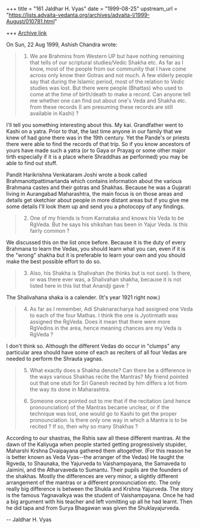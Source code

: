 +++
title = "161 Jaldhar H. Vyas"
date = "1999-08-25"
upstream_url = "https://lists.advaita-vedanta.org/archives/advaita-l/1999-August/010781.html"

+++
[Archive link](https://lists.advaita-vedanta.org/archives/advaita-l/1999-August/010781.html)

On Sun, 22 Aug 1999, Ashish Chandra wrote:

> 1. We are Brahmins from Western UP but have nothing remaining that tells of
> our scriptural studies/Vedic Shakha etc. As far as I know, most of the
> people from our community that I have come across only know their Gotras and
> not much. A few elderly people say that during the Islamic period, most of
> the relation to Vedic studies was lost. But there were people (Bhattas) who
> used to come at the time of birth/death to make a record. Can anyone tell me
> whether one can find out about one's Veda and Shakha etc. from these records
> (I am presuming these records are still available in Kashi) ?

I'll tell you something interesting about this.  My kai. Grandfather went
to Kashi on a yatra.  Prior to that, the last time anyone in our family
that we knew of had gone there was in the 19th century.  Yet the Pande's
or priests there were able to find the records of that trip.  So if you
know ancestors of yours have made such a yatra (or to Gaya or Prayag or
some other major tirth especially if it is a place where Shraddhas ae
performed) you may be able to find out stuff.

Pandit Harikrishna Venkataram Joshi wrote a book called
Brahmanottpattimartanda which contains information about the various
Brahmana castes and their gotras and Shakhas.  Because he was a Gujarati
living in Aurangabad Maharashtra, the main focus is on those areas and
details get sketchier about people in more distant areas but if you give
me some details I'll look them up and send you a photocopy of any
findings.

>
> 2. One of my friends is from Karnataka and knows his Veda to be RgVeda. But
> he says his shikshan has been in Yajur Veda. Is this fairly common ?
>

We discussed this on the list once before.  Because it is the duty of
every Brahmana to learn the Vedas, you should learn what you can, even if
it is the "wrong" shakha but it is preferable to learn your own and you
should make the best possible effort to do so.

> 3. Also, his Shakha is Shalivahan (he thinks but is not sure). Is there, or
> was there ever was, a Shalivahan shakha, because it is not listed here in
> this list that Anandji gave ?
>

The Shalivahana shaka is a calender.  (It's year 1921 right now.)

> 4. As far as I remember, Adi Shaknaracharya had assigned one Veda to each of
> the four Mathas. I think the one is Jyotirmath was assigned the RgVeda. Does
> it mean that there were more RgVedins in the area, hence meaning chances are
> my Veda is RgVeda ?
>

I don't think so.  Although the different Vedas do occur in "clumps" any
particular area should have some of each as reciters of all four Vedas are
needed to perform the Shrauta yagnas.

> 5. What exactly does a Shakha denote? Can there be a difference in the ways
> various Shakhas recite the Mantras? My friend pointed out that one stuti for
> Sri Ganesh recited by him differs a lot from the way its done in
> Maharashtra.
>
> 6. Someone once pointed out to me that if the recitation (and hence
> pronounciation) of the Mantras became unclear, or if the technique was lost,
> one would go to Kashi to get the proper pronounciation. Is there only one
> way in which a Mantra is to be recited ? If so, then why so many Shakhas ?
>

According to our shastras, the Rshis saw all these different mantras.  At
the dawn of the Kaliyuga when people started getting progressively
stupider, Maharshi Krshna Dvaipayana gathered them altogether.  (For this
reason he is better known as Veda Vyas--the arranger of the Vedas)  He
taught the Rgveda, to Shaunaka, the Yajurveda to Vaishampayana, the
Samaveda to Jaimini, and the Atharvaveda to Sumantu.  Their pupils are the
founders of the shakhas.  Mostly the differences are very minor, a
slightly different arrangement of the mantras or a different
pronounciation etc.  The only really big difference is between the Shukla
and Krshna Yajurveda.  The story is the famous Yagnavalkya was the student
of Vaishampayana.  Once he had a big argument with his teacher and left
vomitting up all he had learnt.  Then he did tapa and from Surya Bhagawan
was given the Shuklayajurveda.

--
Jaldhar H. Vyas <jaldhar at braincells.com>

